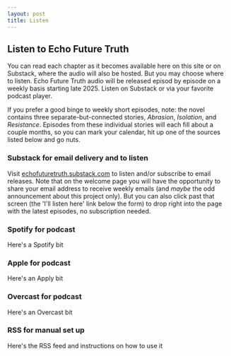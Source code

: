 ```yaml
---
layout: post
title: Listen
---
```


## Listen to Echo Future Truth 

You can read each chapter as it becomes available here on this site or on Substack, where the audio will also be hosted. But you may choose where to listen. Echo Future Truth audio will be released episod by episode on a weekly basis starting late 2025. Listen on Substack or via your favorite podcast player. 

If you prefer a good binge to weekly short episodes, note: the novel contains three separate-but-connected stories, *Abrasion*, *Isolation*, and *Resistance*. Episodes from these individual stories will each fill about a couple months, so you can mark your calendar, hit up one of the sources listed below and go nuts. 

### Substack for email delivery and to listen

Visit [echofuturetruth.substack.com](https://echofuturetruth.substack.com) to listen and/or subscribe to email releases. Note that on the welcome page you will have the opportunity to share your email address to receive weekly emails (and *maybe* the odd announcement about this project only). But you can also click past that screen (the 'I'll listen here' link below the form) to drop right into the page with the latest episodes, no subscription needed. 

### Spotify for podcast

Here's a Spotify bit

### Apple for podcast

Here's an Apply bit

### Overcast for podcast

Here's an Overcast bit

### RSS for manual set up

Here's the RSS feed and instructions on how to use it
